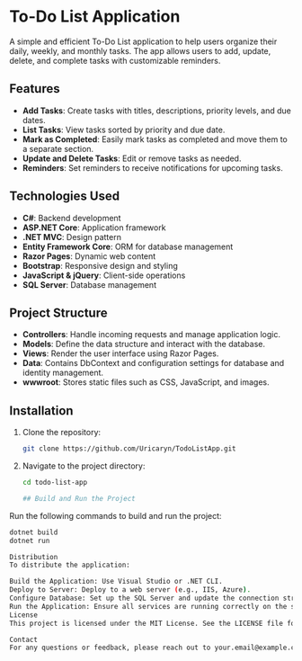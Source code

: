 # To-Do List Application

A simple and efficient To-Do List application to help users organize their daily, weekly, and monthly tasks. The app allows users to add, update, delete, and complete tasks with customizable reminders.

## Features

- **Add Tasks**: Create tasks with titles, descriptions, priority levels, and due dates.
- **List Tasks**: View tasks sorted by priority and due date.
- **Mark as Completed**: Easily mark tasks as completed and move them to a separate section.
- **Update and Delete Tasks**: Edit or remove tasks as needed.
- **Reminders**: Set reminders to receive notifications for upcoming tasks.

## Technologies Used

- **C#**: Backend development
- **ASP.NET Core**: Application framework
- **.NET MVC**: Design pattern
- **Entity Framework Core**: ORM for database management
- **Razor Pages**: Dynamic web content
- **Bootstrap**: Responsive design and styling
- **JavaScript & jQuery**: Client-side operations
- **SQL Server**: Database management

## Project Structure

- **Controllers**: Handle incoming requests and manage application logic.
- **Models**: Define the data structure and interact with the database.
- **Views**: Render the user interface using Razor Pages.
- **Data**: Contains DbContext and configuration settings for database and identity management.
- **wwwroot**: Stores static files such as CSS, JavaScript, and images.

## Installation

1. Clone the repository:

   ```bash
   git clone https://github.com/Uricaryn/TodoListApp.git


2. Navigate to the project directory:

   ```bash
   cd todo-list-app

   ## Build and Run the Project

Run the following commands to build and run the project:

```bash
dotnet build
dotnet run

Distribution
To distribute the application:

Build the Application: Use Visual Studio or .NET CLI.
Deploy to Server: Deploy to a web server (e.g., IIS, Azure).
Configure Database: Set up the SQL Server and update the connection string in appsettings.json.
Run the Application: Ensure all services are running correctly on the server.
License
This project is licensed under the MIT License. See the LICENSE file for details.

Contact
For any questions or feedback, please reach out to your.email@example.com.


   
